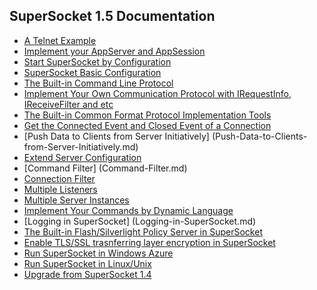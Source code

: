 ## SuperSocket 1.5 Documentation

* [A Telnet Example](A-Telnet-Example.md)
* [Implement your AppServer and AppSession](Implement-your-AppServer-and-AppSession.md)
* [Start SuperSocket by Configuration](Start-SuperSocket-by-Configuration.md)
* [SuperSocket Basic Configuration](SuperSocket-Basic-Configuration.md)
* [The Built-in Command Line Protocol](The-Built-in-Command-Line-Protocol.md)
* [Implement Your Own Communication Protocol with IRequestInfo, IReceiveFilter and etc](Implement-Your-Own-Communication-Protocol-with-IRequestInfo,-IReceiveFilter-and-etc.md)
* [The Built-in Common Format Protocol Implementation Tools](The-Built-in-Common-Format-Protocol-Implementation-Tools.md)
* [Get the Connected Event and Closed Event of a Connection](Get-the-connected-event-and-closed-event-of-a-connection.md)
* [Push Data to Clients from Server Initiatively] (Push-Data-to-Clients-from-Server-Initiatively.md)
* [Extend Server Configuration](Extend-Server-Configuration.md)
* [Command Filter] (Command-Filter.md)
* [Connection Filter](Connection-Filter.md)
* [Multiple Listeners](Multiple-Listeners.md)
* [Multiple Server Instances](Multiple-Server-Instances.md)
* [Implement Your Commands by Dynamic Language](Implement-Your-Commands-by-Dynamic-Language.md)
* [Logging in SuperSocket] (Logging-in-SuperSocket.md)
* [The Built-in Flash/Silverlight Policy Server in SuperSocket](The-Built-in-Flash-Silverlight-Policy-Server-in-SuperSocket.md)
* [Enable TLS/SSL trasnferring layer encryption in SuperSocket](Enable-TLS-SSL-trasnferring-layer-encryption-in-SuperSocket.md)
* [Run SuperSocket in Windows Azure](Run-SuperSocket-in-Windows-Azure.md)
* [Run SuperSocket in Linux/Unix](Run-SuperSocket-in-Linux-Unix.md)
* [Upgrade from SuperSocket 1.4](Upgrade-from-SuperSocket-1.4.md)